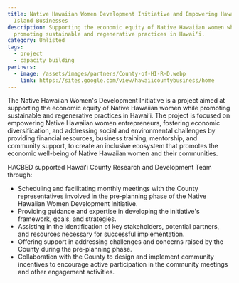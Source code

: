 ```yaml
---
title: Native Hawaiian Women Development Initiative and Empowering Hawaiʻi
  Island Businesses
description: Supporting the economic equity of Native Hawaiian women while
  promoting sustainable and regenerative practices in Hawaiʻi.
category: Unlisted
tags:
  - project
  - capacity building
partners:
  - image: /assets/images/partners/County-of-HI-R-D.webp
    link: https://sites.google.com/view/hawaiicountybusiness/home
---
```


The Native Hawaiian Women's Development Initiative is a project aimed at supporting the 
economic equity of Native Hawaiian women while promoting sustainable and regenerative 
practices in Hawaiʻi. The project is focused on empowering Native Hawaiian women 
entrepreneurs, fostering economic diversification, and addressing social and environmental 
challenges by providing financial resources, business training, mentorship, and community 
support, to create an inclusive ecosystem that promotes the economic well-being of Native 
Hawaiian women and their communities. 

HACBED supported Hawaiʻi County Research and Development Team through:  
- Scheduling and facilitating monthly meetings with the County representatives involved in 
the pre-planning phase of the Native Hawaiian Women Development Initiative.  
- Providing guidance and expertise in developing the initiative's framework, goals, and 
strategies.  
- Assisting in the identification of key stakeholders, potential partners, and resources 
necessary for successful implementation.  
- Offering support in addressing challenges and concerns raised by the County during the 
pre-planning phase.  
- Collaboration with the County to design and implement community incentives to 
encourage active participation in the community meetings and other engagement 
activities.
